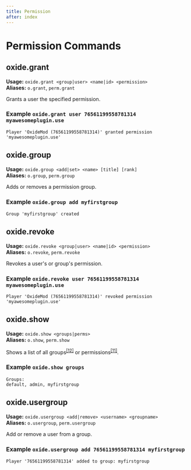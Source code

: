 ```yaml
---
title: Permission
after: index
---
```


# Permission Commands

## oxide.grant

**Usage:** `oxide.grant <group|user> <name|id> <permission>`  
**Aliases:** `o.grant`, `perm.grant`

Grants a user the specified permission.

### Example `oxide.grant user 76561199558781314 myawesomeplugin.use`

```
Player 'OxideMod (76561199558781314)' granted permission 'myawesomeplugin.use'
```

## oxide.group

**Usage:** `oxide.group <add|set> <name> [title] [rank]`  
**Aliases:** `o.group`, `perm.group`

Adds or removes a permission group.

### Example `oxide.group add myfirstgroup`

```
Group 'myfirstgroup' created
```

## oxide.revoke

**Usage:** `oxide.revoke <group|user> <name|id> <permission>`  
**Aliases:** `o.revoke`, `perm.revoke`

Revokes a user's or group's permission.

### Example `oxide.revoke user 76561199558781314 myawesomeplugin.use`

```
Player 'OxideMod (76561199558781314)' revoked permission 'myawesomeplugin.use'
```

## oxide.show

**Usage:** `oxide.show <groups|perms>`  
**Aliases:** `o.show`, `perm.show`

Shows a list of all groups<sup><a href="/glossary#groups">[12]</a></sup> or permissions<sup><a href="/glossary#permissions">[11]</a></sup>.

### Example `oxide.show groups`

```
Groups:
default, admin, myfirstgroup
```

## oxide.usergroup

**Usage:** `oxide.usergroup <add|remove> <username> <groupname>`  
**Aliases:** `o.usergroup`, `perm.usergroup`

Add or remove a user from a group.

### Example `oxide.usergroup add 76561199558781314 myfirstgroup`

```
Player '76561199558781314' added to group: myfirstgroup
```
